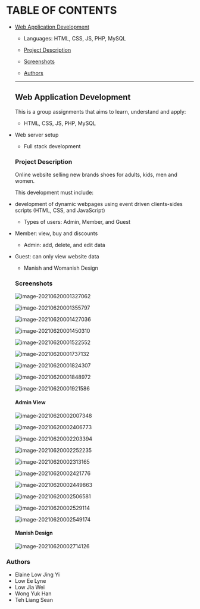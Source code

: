 # TABLE OF CONTENTS

* [Web Application Development ](#web-application-development)

  * Languages: HTML, CSS, JS, PHP, MySQL
  
  * [Project Description](#project-description)

  * [Screenshots](#screenshots)

  * [Authors](#authors)

    

  ---
  
  ## Web Application Development

  This is a group assignments that aims to learn, understand and apply:

  * HTML, CSS, JS, PHP, MySQL
* Web server setup
  * Full stack development

  ### Project Description
  
  Online website selling new brands shoes for adults, kids, men and women.
  
  This development must include:
  
* development of dynamic webpages using event driven clients-sides scripts (HTML, CSS, and JavaScript)
  * Types of users: Admin, Member, and Guest
* Member: view, buy and discounts
  * Admin: add, delete, and edit data
* Guest: can only view website data
  * Manish and Womanish Design
  
  ### Screenshots
  
  ![image-20210620001327062](Screenshots/login)
  
  ![image-20210620001355797](Screenshots/login.jpg)


  ![image-20210620001427036](Screenshots/home.png)

  ![image-20210620001450310](Screenshots/shop.png)


  ![image-20210620001522552](Screenshots/blog.png)

  ![image-20210620001737132](Screenshots/postblog.png)


  ![image-20210620001824307](Screenshots/faq.png)

  ![image-20210620001848972](Screenshots/aboutus.png)

  ![image-20210620001921586](Screenshots/contactus.png)

  

  #### Admin View

  ![image-20210620002007348](Screenshots/adminlogin.png)


  ![image-20210620002406773](Screenshots/adminhome.png)

  ![image-20210620002203394](Screenshots/adminaddshoe.png)

  ![image-20210620002252235](Screenshots/admindeleteshoe.png)

  ![image-20210620002313165](Screenshots/adminupdate.png)

  ![image-20210620002421776](Screenshots/adminshop.png)

  

  ![image-20210620002449863](Screenshots/adminfaq.png)

  ![image-20210620002506581](Screenshots/admineditfaq.png)

  

  ![image-20210620002529114](Screenshots/admincontact.png)

  ![image-20210620002549174](Screenshots/adminreplyenquiry.png)

  #### Manish Design

  ![image-20210620002714126](Screenshots/mainshview.png)



### Authors 

* Elaine Low Jing Yi
* Low Ee Lyne
* Low Jia Wei
* Wong Yuk Han
* Teh Liang Sean

  

  

  

  

  

  

  

  

  

  

  

  

  

  

  

  



